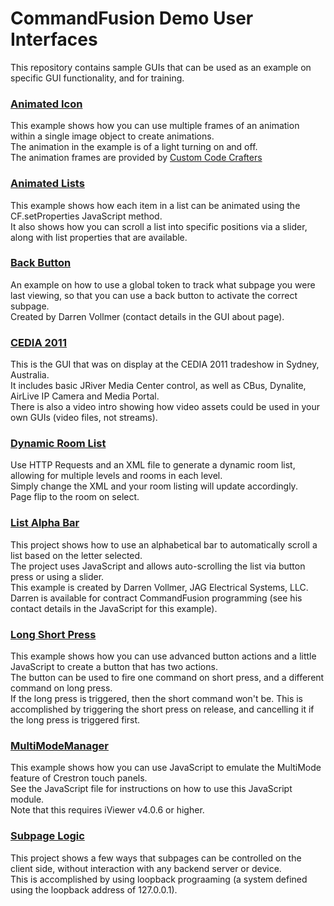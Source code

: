 # CommandFusion Demo User Interfaces #

This repository contains sample GUIs that can be used as an example on specific GUI functionality, and for training.

### [Animated Icon](DemoUserInterfaces/tree/master/Animated%20Icon)
This example shows how you can use multiple frames of an animation within a single image object to create animations.  
The animation in the example is of a light turning on and off.  
The animation frames are provided by [Custom Code Crafters](http://www.customcodecrafters.com/section/17/1/graphics)

### [Animated Lists](DemoUserInterfaces/tree/master/Animated%20Lists)
This example shows how each item in a list can be animated using the CF.setProperties JavaScript method.  
It also shows how you can scroll a list into specific positions via a slider, along with list properties that are available.

### [Back Button](DemoUserInterfaces/tree/master/BackButton)
An example on how to use a global token to track what subpage you were last viewing, so that you can use a back button to activate the correct subpage.  
Created by Darren Vollmer (contact details in the GUI about page).

### [CEDIA 2011](DemoUserInterfaces/tree/master/CEDIA%202011)
This is the GUI that was on display at the CEDIA 2011 tradeshow in Sydney, Australia.  
It includes basic JRiver Media Center control, as well as CBus, Dynalite, AirLive IP Camera and Media Portal.  
There is also a video intro showing how video assets could be used in your own GUIs (video files, not streams).

### [Dynamic Room List](DemoUserInterfaces/tree/master/DynamicRoomList)
Use HTTP Requests and an XML file to generate a dynamic room list, allowing for multiple levels and rooms in each level.  
Simply change the XML and your room listing will update accordingly.  
Page flip to the room on select.

### [List Alpha Bar](DemoUserInterfaces/tree/master/ListAlphaBar)
This project shows how to use an alphabetical bar to automatically scroll a list based on the letter selected.  
The project uses JavaScript and allows auto-scrolling the list via button press or using a slider.  
This example is created by Darren Vollmer, JAG Electrical Systems, LLC.  
Darren is available for contract CommandFusion programming (see his contact details in the JavaScript for this example).

### [Long Short Press](DemoUserInterfaces/tree/master/LongShortPress)
This example shows how you can use advanced button actions and a little JavaScript to create a button that has two actions.  
The button can be used to fire one command on short press, and a different command on long press.  
If the long press is triggered, then the short command won't be. This is accomplished by triggering the short press on release, and cancelling it if the long press is triggered first.

### [MultiModeManager](DemoUserInterfaces/tree/master/MultiModeManager)
This example shows how you can use JavaScript to emulate the MultiMode feature of Crestron touch panels.  
See the JavaScript file for instructions on how to use this JavaScript module.  
Note that this requires iViewer v4.0.6 or higher.

### [Subpage Logic](DemoUserInterfaces/tree/master/SubpageLogic)
This project shows a few ways that subpages can be controlled on the client side, without interaction with any backend server or device.  
This is accomplished by using loopback prograaming (a system defined using the loopback address of 127.0.0.1).